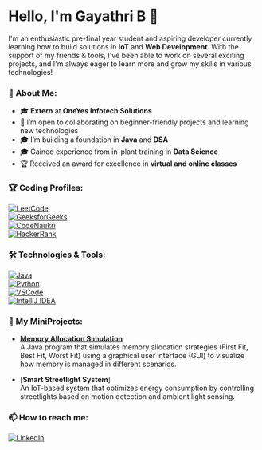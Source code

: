 # Hello, I'm Gayathri B 👋

I'm an enthusiastic pre-final year student and aspiring developer currently learning how to build solutions in **IoT** and **Web Development**. With the support of my friends & tools, I've been able to work on several exciting projects, and I'm always eager to learn more and grow my skills in various technologies!

### 🚀 About Me:
- 🎓 **Extern** at **OneYes Infotech Solutions**  
- 🤝 I’m open to collaborating on beginner-friendly projects and learning new technologies  
- 🎓 I’m building a foundation in **Java** and **DSA**  
- 🎓 Gained experience from in-plant training in **Data Science**  
- 🏆 Received an award for excellence in **virtual and online classes**  

### 🏆 Coding Profiles:

[![LeetCode](https://upload.wikimedia.org/wikipedia/commons/1/19/LeetCode_logo_black.png)](https://leetcode.com/YourProfileLink)  
[![GeeksforGeeks](https://media.geeksforgeeks.org/wp-content/uploads/20210402234952/GeeksforGeeksLogo.png)](https://auth.geeksforgeeks.org/user/YourProfileLink/)  
[![CodeNaukri](https://codenaukri.com/favicon.ico)](https://codenaukri.com/profile/YourProfileLink)  
[![HackerRank](https://avatars.githubusercontent.com/u/15943926?s=200&v=4)](https://www.hackerrank.com/YourProfileLink)  

### 🛠️ Technologies & Tools:

[![Java](https://img.shields.io/badge/-Java-007396?logo=java&logoColor=white)](#)  
[![Python](https://img.shields.io/badge/-Python-3776AB?logo=python&logoColor=white)](#)  
[![VSCode](https://img.shields.io/badge/-VSCode-007ACC?logo=visual-studio-code&logoColor=white)](#)  
[![IntelliJ IDEA](https://img.shields.io/badge/-IntelliJ%20IDEA-000000?logo=intellij-idea&logoColor=white)](#)  

### 🌟 My MiniProjects:

- [**Memory Allocation Simulation**](https://github.com/gaya3472004/Memory-Simulation-using-Java/tree/main)  
  A Java program that simulates memory allocation strategies (First Fit, Best Fit, Worst Fit) using a graphical user interface (GUI) to visualize how memory is managed in different scenarios.

- [**Smart Streetlight System**]  
  An IoT-based system that optimizes energy consumption by controlling streetlights based on motion detection and ambient light sensing.

### 📫 How to reach me:
[![LinkedIn](https://img.shields.io/badge/-LinkedIn-0077B5?logo=linkedin&logoColor=white)](https://www.linkedin.com/in/gayathri-b-119a15257)


